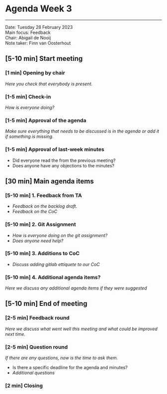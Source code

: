 # Agenda Week 3

---

Date:           Tuesday 28 February 2023  
Main focus:     Feedback  
Chair:          Abigail de Nooij  
Note taker:     Finn van Oosterhout

## [5-10 min] Start meeting

### [1 min] Opening by chair

*Here you check that everybody is present.*

### [1-5 min] Check-in

*How is everyone doing?*

### [1-5 min] Approval of the agenda

*Make sure everything that needs to be discussed is in the agenda or add it if something is missing.*

### [1-5 min] Approval of last-week minutes

- Did everyone read the from the previous meeting?
- Does anyone have any objections to the minutes?

## [30 min] Main agenda items

### [5-10 min] 1. Feedback from TA

- *Feedback on the backlog draft*.
- *Feedback on the CoC*

### [5-10 min] 2. Git Assignment

- *How is everyone doing on the git assignment?*
- *Does anyone need help?*

### [5-10 min] 3. Additions to CoC

- *Discuss adding gitlab ettiquete to our CoC*

### [5-10 min] 4. Additional agenda items?

*Here we discuss any additional agenda items if they were suggested*

## [5-10 min] End of meeting

### [2-5 min] Feedback round

*Here we discuss what went well this meeting and what could be improved next time.*

### [2-5 min] Question round

*If there are any questions, now is the time to ask them.*

- Is there a specific deadline for the agenda and minutes?
- *Additional questions*

### [2 min] Closing
